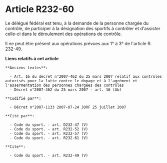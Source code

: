 # Article R232-60

Le délégué fédéral est tenu, à la demande de la personne chargée du contrôle, de participer à la désignation des sportifs à
contrôler et d'assister celle-ci dans le déroulement des opérations de contrôle.

Il ne peut être présent aux opérations prévues aux 1° à 3° de l'article R. 232-49.

**Liens relatifs à cet article**

	**Anciens textes**:

	  - Art. 16 du décret n°2007-462 du 25 mars 2007 relatif aux contrôles autorisés pour la lutte contre le dopage et à l'agrément et l'assermentation des personnes chargées des contrôles
	  - Décret n°2007-462 du 25 mars 2007 - art. 16 (Ab)

	**Codifié par**:

	  - Décret n°2007-1133 2007-07-24 JORF 25 juillet 2007

	**Cité par**:

	  - Code du sport. - art. D232-47 (V)
	  - Code du sport. - art. R232-52 (V)
	  - Code du sport. - art. R232-57 (V)
	  - Code du sport. - art. R232-61 (V)

	**Cite**:

	  - Code du sport. - art. R232-49 (V)
